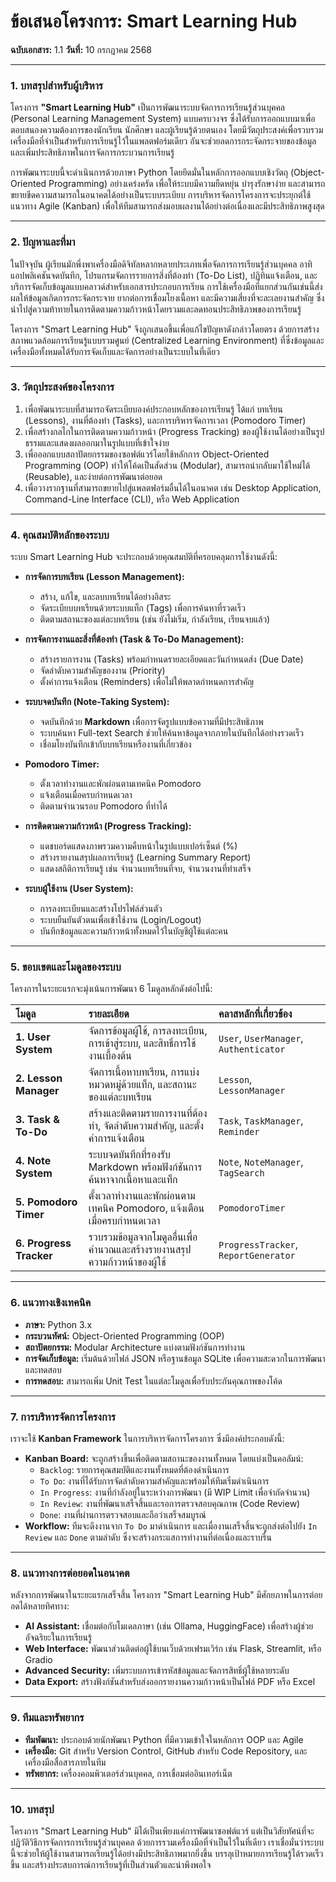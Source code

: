 
# **ข้อเสนอโครงการ: Smart Learning Hub**

**ฉบับเอกสาร:** 1.1
**วันที่:** 10 กรกฎาคม 2568

---

### **1. บทสรุปสำหรับผู้บริหาร**

โครงการ **"Smart Learning Hub"** เป็นการพัฒนาระบบจัดการการเรียนรู้ส่วนบุคคล (Personal Learning Management System) แบบครบวงจร ซึ่งได้รับการออกแบบมาเพื่อตอบสนองความต้องการของนักเรียน นักศึกษา และผู้เรียนรู้ด้วยตนเอง โดยมีวัตถุประสงค์เพื่อรวบรวมเครื่องมือที่จำเป็นสำหรับการเรียนรู้ไว้ในแพลตฟอร์มเดียว อันจะช่วยลดการกระจัดกระจายของข้อมูลและเพิ่มประสิทธิภาพในการจัดการกระบวนการเรียนรู้

การพัฒนาระบบนี้จะดำเนินการด้วยภาษา Python โดยยึดมั่นในหลักการออกแบบเชิงวัตถุ (Object-Oriented Programming) อย่างเคร่งครัด เพื่อให้ระบบมีความยืดหยุ่น บำรุงรักษาง่าย และสามารถขยายขีดความสามารถในอนาคตได้อย่างเป็นระบบระเบียบ การบริหารจัดการโครงการจะประยุกต์ใช้แนวทาง Agile (Kanban) เพื่อให้ทีมสามารถส่งมอบผลงานได้อย่างต่อเนื่องและมีประสิทธิภาพสูงสุด

---

### **2. ปัญหาและที่มา**

ในปัจจุบัน ผู้เรียนมักพึ่งพาเครื่องมือดิจิทัลหลากหลายประเภทเพื่อจัดการการเรียนรู้ส่วนบุคคล อาทิ แอปพลิเคชันจดบันทึก, โปรแกรมจัดการรายการสิ่งที่ต้องทำ (To-Do List), ปฏิทินแจ้งเตือน, และบริการจัดเก็บข้อมูลแบบคลาวด์สำหรับเอกสารประกอบการเรียน การใช้เครื่องมือที่แยกส่วนกันเช่นนี้ส่งผลให้ข้อมูลเกิดการกระจัดกระจาย ยากต่อการเชื่อมโยงเนื้อหา และมีความเสี่ยงที่จะละเลยงานสำคัญ ซึ่งนำไปสู่ความท้าทายในการติดตามความก้าวหน้าโดยรวมและลดทอนประสิทธิภาพของการเรียนรู้

โครงการ "Smart Learning Hub" จึงถูกเสนอขึ้นเพื่อแก้ไขปัญหาดังกล่าวโดยตรง ด้วยการสร้างสภาพแวดล้อมการเรียนรู้แบบรวมศูนย์ (Centralized Learning Environment) ที่ซึ่งข้อมูลและเครื่องมือทั้งหมดได้รับการจัดเก็บและจัดการอย่างเป็นระบบในที่เดียว

---

### **3. วัตถุประสงค์ของโครงการ**

1.  เพื่อพัฒนาระบบที่สามารถจัดระเบียบองค์ประกอบหลักของการเรียนรู้ ได้แก่ บทเรียน (Lessons), งานที่ต้องทำ (Tasks), และการบริหารจัดการเวลา (Pomodoro Timer)
2.  เพื่อสร้างกลไกในการติดตามความก้าวหน้า (Progress Tracking) ของผู้ใช้งานได้อย่างเป็นรูปธรรมและแสดงผลออกมาในรูปแบบที่เข้าใจง่าย
3.  เพื่อออกแบบสถาปัตยกรรมของซอฟต์แวร์โดยใช้หลักการ Object-Oriented Programming (OOP) ทำให้โค้ดเป็นสัดส่วน (Modular), สามารถนำกลับมาใช้ใหม่ได้ (Reusable), และง่ายต่อการพัฒนาต่อยอด
4.  เพื่อวางรากฐานที่สามารถขยายไปสู่แพลตฟอร์มอื่นได้ในอนาคต เช่น Desktop Application, Command-Line Interface (CLI), หรือ Web Application

---

### **4. คุณสมบัติหลักของระบบ**

ระบบ Smart Learning Hub จะประกอบด้วยคุณสมบัติที่ครอบคลุมการใช้งานดังนี้:

*   **การจัดการบทเรียน (Lesson Management):**
    *   สร้าง, แก้ไข, และลบบทเรียนได้อย่างอิสระ
    *   จัดระเบียบบทเรียนด้วยระบบแท็ก (Tags) เพื่อการค้นหาที่รวดเร็ว
    *   ติดตามสถานะของแต่ละบทเรียน (เช่น ยังไม่เริ่ม, กำลังเรียน, เรียนจบแล้ว)

*   **การจัดการงานและสิ่งที่ต้องทำ (Task & To-Do Management):**
    *   สร้างรายการงาน (Tasks) พร้อมกำหนดรายละเอียดและวันกำหนดส่ง (Due Date)
    *   จัดลำดับความสำคัญของงาน (Priority)
    *   ตั้งค่าการแจ้งเตือน (Reminders) เพื่อไม่ให้พลาดกำหนดการสำคัญ

*   **ระบบจดบันทึก (Note-Taking System):**
    *   จดบันทึกด้วย **Markdown** เพื่อการจัดรูปแบบข้อความที่มีประสิทธิภาพ
    *   ระบบค้นหา Full-text Search ช่วยให้ค้นหาข้อมูลจากภายในบันทึกได้อย่างรวดเร็ว
    *   เชื่อมโยงบันทึกเข้ากับบทเรียนหรืองานที่เกี่ยวข้อง

*   **Pomodoro Timer:**
    *   ตั้งเวลาทำงานและพักผ่อนตามเทคนิค Pomodoro
    *   แจ้งเตือนเมื่อครบกำหนดเวลา
    *   ติดตามจำนวนรอบ Pomodoro ที่ทำได้

*   **การติดตามความก้าวหน้า (Progress Tracking):**
    *   แดชบอร์ดแสดงภาพรวมความคืบหน้าในรูปแบบเปอร์เซ็นต์ (%)
    *   สร้างรายงานสรุปผลการเรียนรู้ (Learning Summary Report)
    *   แสดงสถิติการเรียนรู้ เช่น จำนวนบทเรียนที่จบ, จำนวนงานที่ทำเสร็จ

*   **ระบบผู้ใช้งาน (User System):**
    *   การลงทะเบียนและสร้างโปรไฟล์ส่วนตัว
    *   ระบบยืนยันตัวตนเพื่อเข้าใช้งาน (Login/Logout)
    *   บันทึกข้อมูลและความก้าวหน้าทั้งหมดไว้ในบัญชีผู้ใช้แต่ละคน

---

### **5. ขอบเขตและโมดูลของระบบ**

โครงการในระยะแรกจะมุ่งเน้นการพัฒนา 6 โมดูลหลักดังต่อไปนี้:

| โมดูล | รายละเอียด | คลาสหลักที่เกี่ยวข้อง |
| :--- | :--- | :--- |
| **1. User System** | จัดการข้อมูลผู้ใช้, การลงทะเบียน, การเข้าสู่ระบบ, และสิทธิ์การใช้งานเบื้องต้น | `User`, `UserManager`, `Authenticator` |
| **2. Lesson Manager** | จัดการเนื้อหาบทเรียน, การแบ่งหมวดหมู่ด้วยแท็ก, และสถานะของแต่ละบทเรียน | `Lesson`, `LessonManager` |
| **3. Task & To-Do** | สร้างและติดตามรายการงานที่ต้องทำ, จัดลำดับความสำคัญ, และตั้งค่าการแจ้งเตือน | `Task`, `TaskManager`, `Reminder` |
| **4. Note System** | ระบบจดบันทึกที่รองรับ Markdown พร้อมฟังก์ชันการค้นหาจากเนื้อหาและแท็ก | `Note`, `NoteManager`, `TagSearch` |
| **5. Pomodoro Timer** | ตั้งเวลาทำงานและพักผ่อนตามเทคนิค Pomodoro, แจ้งเตือนเมื่อครบกำหนดเวลา | `PomodoroTimer` |
| **6. Progress Tracker**| รวบรวมข้อมูลจากโมดูลอื่นเพื่อคำนวณและสร้างรายงานสรุปความก้าวหน้าของผู้ใช้ | `ProgressTracker`, `ReportGenerator` |

---

### **6. แนวทางเชิงเทคนิค**

*   **ภาษา:** Python 3.x
*   **กระบวนทัศน์:** Object-Oriented Programming (OOP)
*   **สถาปัตยกรรม:** Modular Architecture แบ่งตามฟังก์ชันการทำงาน
*   **การจัดเก็บข้อมูล:** เริ่มต้นด้วยไฟล์ JSON หรือฐานข้อมูล SQLite เพื่อความสะดวกในการพัฒนาและทดสอบ
*   **การทดสอบ:** สามารถเพิ่ม Unit Test ในแต่ละโมดูลเพื่อรับประกันคุณภาพของโค้ด

---

### **7. การบริหารจัดการโครงการ**

เราจะใช้ **Kanban Framework** ในการบริหารจัดการโครงการ ซึ่งมีองค์ประกอบดังนี้:

*   **Kanban Board:** จะถูกสร้างขึ้นเพื่อติดตามสถานะของงานทั้งหมด โดยแบ่งเป็นคอลัมน์:
    *   `Backlog`: รายการคุณสมบัติและงานทั้งหมดที่ต้องดำเนินการ
    *   `To Do`: งานที่ได้รับการจัดลำดับความสำคัญและพร้อมให้ทีมเริ่มดำเนินการ
    *   `In Progress`: งานที่กำลังอยู่ในระหว่างการพัฒนา (มี WIP Limit เพื่อจำกัดจำนวน)
    *   `In Review`: งานที่พัฒนาเสร็จสิ้นและรอการตรวจสอบคุณภาพ (Code Review)
    *   `Done`: งานที่ผ่านการตรวจสอบและถือว่าเสร็จสมบูรณ์
*   **Workflow:** ทีมจะดึงงานจาก `To Do` มาดำเนินการ และเมื่องานเสร็จสิ้นจะถูกส่งต่อไปยัง `In Review` และ `Done` ตามลำดับ ซึ่งจะสร้างกระแสการทำงานที่ต่อเนื่องและราบรื่น

---

### **8. แนวทางการต่อยอดในอนาคต**

หลังจากการพัฒนาในระยะแรกเสร็จสิ้น โครงการ "Smart Learning Hub" มีศักยภาพในการต่อยอดได้หลายทิศทาง:

*   **AI Assistant:** เชื่อมต่อกับโมเดลภาษา (เช่น Ollama, HuggingFace) เพื่อสร้างผู้ช่วยอัจฉริยะในการเรียนรู้
*   **Web Interface:** พัฒนาส่วนติดต่อผู้ใช้บนเว็บด้วยเฟรมเวิร์ก เช่น Flask, Streamlit, หรือ Gradio
*   **Advanced Security:** เพิ่มระบบการเข้ารหัสข้อมูลและจัดการสิทธิ์ผู้ใช้หลายระดับ
*   **Data Export:** สร้างฟังก์ชันสำหรับส่งออกรายงานความก้าวหน้าเป็นไฟล์ PDF หรือ Excel

---

### **9. ทีมและทรัพยากร**

*   **ทีมพัฒนา:** ประกอบด้วยนักพัฒนา Python ที่มีความเข้าใจในหลักการ OOP และ Agile
*   **เครื่องมือ:** Git สำหรับ Version Control, GitHub สำหรับ Code Repository, และเครื่องมือสื่อสารภายในทีม
*   **ทรัพยากร:** เครื่องคอมพิวเตอร์ส่วนบุคคล, การเชื่อมต่ออินเทอร์เน็ต

---

### **10. บทสรุป**

โครงการ "Smart Learning Hub" มิได้เป็นเพียงแค่การพัฒนาซอฟต์แวร์ แต่เป็นวิสัยทัศน์ที่จะปฏิวัติวิธีการจัดการการเรียนรู้ส่วนบุคคล ด้วยการรวมเครื่องมือที่จำเป็นไว้ในที่เดียว เราเชื่อมั่นว่าระบบนี้จะช่วยให้ผู้ใช้งานสามารถเรียนรู้ได้อย่างมีประสิทธิภาพมากยิ่งขึ้น บรรลุเป้าหมายการเรียนรู้ได้รวดเร็วขึ้น และสร้างประสบการณ์การเรียนรู้ที่เป็นส่วนตัวและน่าพึงพอใจ
